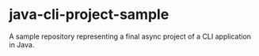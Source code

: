 # java-cli-project-sample
A sample repository representing a final async project of a CLI application in Java.
